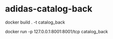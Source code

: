 # adidas-catalog-back

docker build . -t catalog_back

docker run -p 127.0.0.1:8001:8001/tcp catalog_back 